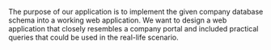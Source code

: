 The purpose of our application is to implement the given company database schema into a working web application. We want to design a web application that closely resembles a company portal and included practical queries that could be used in the real-life scenario.
